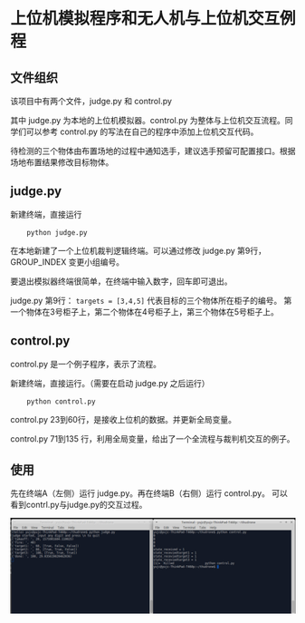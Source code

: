 # 上位机模拟程序和无人机与上位机交互例程

## 文件组织

该项目中有两个文件，judge.py 和 control.py

其中 judge.py 为本地的上位机模拟器。control.py 为整体与上位机交互流程。同学们可以参考 control.py 的写法在自己的程序中添加上位机交互代码。

待检测的三个物体由布置场地的过程中通知选手，建议选手预留可配置接口。根据场地布置结果修改目标物体。

## judge.py

新建终端，直接运行 

```Shell
    python judge.py
```

在本地新建了一个上位机裁判逻辑终端。可以通过修改 judge.py 第9行， GROUP_INDEX 变更小组编号。

要退出模拟器终端很简单，在终端中输入数字，回车即可退出。

judge.py 第9行： ```targets = [3,4,5]``` 代表目标的三个物体所在柜子的编号。 第一个物体在3号柜子上，第二个物体在4号柜子上，第三个物体在5号柜子上。



## control.py

control.py 是一个例子程序，表示了流程。

新建终端，直接运行。（需要在启动 judge.py 之后运行）

```Shell
    python control.py
```

control.py 23到60行，是接收上位机的数据。并更新全局变量。

control.py 71到135 行，利用全局变量，给出了一个全流程与裁判机交互的例子。

## 使用

先在终端A（左侧）运行 judge.py。再在终端B（右侧）运行 control.py。 
可以看到contrl.py与judge.py的交互过程。

![result](img/result.png)
